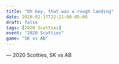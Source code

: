 ```yaml
---
title: "Oh boy, that was a rough landing"
date: 2020-02-17T22:21:00-05:00
draft: false
tags: [2020 Scotties]
event: "2020 Scotties"
game: "SK vs AB"
---
```

— 2020 Scotties, SK vs AB
<!--more--> 